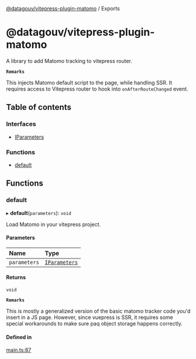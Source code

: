 [@datagouv/vitepress-plugin-matomo](README.md) / Exports

# @datagouv/vitepress-plugin-matomo

A library to add Matomo tracking to vitepress router.

**`Remarks`**

This injects Matomo default script to the page, while handling SSR.
It requires access to Vitepress router to hook into `onAfterRouteChanged` event.

## Table of contents

### Interfaces

- [IParameters](interfaces/IParameters.md)

### Functions

- [default](modules.md#default)

## Functions

### default

▸ **default**(`parameters`): `void`

Load Matomo in your vitepress project.

#### Parameters

| Name | Type |
| :------ | :------ |
| `parameters` | [`IParameters`](interfaces/IParameters.md) |

#### Returns

`void`

**`Remarks`**

This is mostly a generalized version of the basic matomo
tracker code you'd insert in a JS page. However, since vuepress is SSR, it
requires some special workarounds to make sure paq object storage happens
correctly.

#### Defined in

[main.ts:87](https://github.com/datagouv/vitepress-plugin-matomo/blob/0efd4387cc3beaa14c5f7a55b89703f45b3a74a5/src/main.ts#L87)

